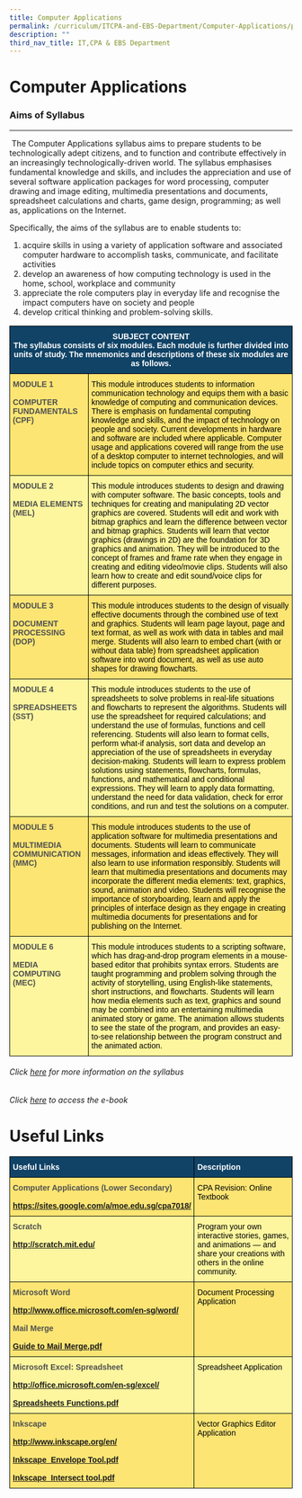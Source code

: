 ```yaml
---
title: Computer Applications
permalink: /curriculum/ITCPA-and-EBS-Department/Computer-Applications/permalink/
description: ""
third_nav_title: IT,CPA & EBS Department
---
```

Computer Applications
=====================

### Aims of Syllabus
----------------

 The Computer Applications syllabus aims to prepare students to be technologically adept citizens, and to function and contribute effectively in an increasingly technologically-driven world. The syllabus emphasises fundamental knowledge and skills, and includes the appreciation and use of several software application packages for word processing, computer drawing and image editing, multimedia presentations and documents, spreadsheet calculations and charts, game design, programming; as well as, applications on the Internet.

Specifically, the aims of the syllabus are to enable students to:

1.  acquire skills in using a variety of application software and associated computer hardware to accomplish tasks, communicate, and facilitate activities
2.  develop an awareness of how computing technology is used in the home, school, workplace and community
3.  appreciate the role computers play in everyday life and recognise the impact computers have on society and people
4.  develop critical thinking and problem-solving skills.

  
<style type="text/css">
.tg  {border-collapse:collapse;border-spacing:0;}
.tg td{border-color:black;border-style:solid;border-width:1px;font-family:Arial, sans-serif;font-size:14px;
  overflow:hidden;padding:10px 5px;word-break:normal;}
.tg th{border-color:black;border-style:solid;border-width:1px;font-family:Arial, sans-serif;font-size:14px;
  font-weight:normal;overflow:hidden;padding:10px 5px;word-break:normal;}
.tg .tg-auud{background-color:#FDF69E;color:#505050;text-align:left;vertical-align:top}
.tg .tg-py7v{background-color:#104366;color:#FFF;font-weight:bold;text-align:center;vertical-align:top}
.tg .tg-1z39{background-color:#FCE573;color:#505050;font-weight:bold;text-align:left;vertical-align:top}
.tg .tg-hoi2{background-color:#FCE573;color:#505050;text-align:left;vertical-align:top}
.tg .tg-9jjg{background-color:#FDF69E;color:#505050;font-weight:bold;text-align:left;vertical-align:top}
</style>
<table class="tg">
<thead>
  <tr>
    <th class="tg-py7v" colspan="2">SUBJECT CONTENT<br><span style="color:#FFF">The syllabus consists of six modules. Each module is further divided into units of study. The mnemonics and descriptions of these six modules are as follows.</span></th>
  </tr>
</thead>
<tbody>
  <tr>
    <td class="tg-1z39">MODULE 1<br> <br>COMPUTER FUNDAMENTALS (CPF)</td>
    <td class="tg-hoi2"><span style="color:#000">This module introduces students to information communication technology and equips them with a basic knowledge of computing and communication devices. There is emphasis on fundamental computing knowledge and skills, and the impact of technology on people and society. Current developments in hardware and software are included where applicable. Computer usage and applications covered will range from the use of a desktop computer to internet technologies, and will include topics on computer ethics and security.</span></td>
  </tr>
  <tr>
    <td class="tg-9jjg">MODULE 2<br> <br>MEDIA ELEMENTS (MEL)</td>
    <td class="tg-auud"><span style="color:#000">This module introduces students to design and drawing with computer software. The basic concepts, tools and techniques for creating and manipulating 2D vector graphics are covered. Students will edit and work with bitmap graphics and learn the difference between vector and bitmap graphics. Students will learn that vector graphics (drawings in 2D) are the foundation for 3D graphics and animation. They will be introduced to the concept of frames and frame rate when they engage in creating and editing video/movie clips. Students will also learn how to create and edit sound/voice clips for different purposes.</span></td>
  </tr>
  <tr>
    <td class="tg-1z39">MODULE 3<br> <br>DOCUMENT PROCESSING (DOP)</td>
    <td class="tg-hoi2"><span style="color:#000">This module introduces students to the design of visually effective documents through the combined use of text and graphics. Students will learn page layout, page and text format, as well as work with data in tables and mail merge. Students will also learn to embed chart (with or without data table) from spreadsheet application software into word document, as well as use auto shapes for drawing flowcharts.</span></td>
  </tr>
  <tr>
    <td class="tg-9jjg">MODULE 4<br> <br>SPREADSHEETS (SST)</td>
    <td class="tg-auud"><span style="color:#000">This module introduces students to the use of spreadsheets to solve problems in real-life situations and flowcharts to represent the algorithms. Students will use the spreadsheet for required calculations; and understand the use of formulas, functions and cell referencing. Students will also learn to format cells, perform what-if analysis, sort data and develop an appreciation of the use of spreadsheets in everyday decision-making. Students will learn to express problem solutions using statements, flowcharts, formulas, functions, and mathematical and conditional expressions. They will learn to apply data formatting, understand the need for data validation, check for error conditions, and run and test the solutions on a computer.</span></td>
  </tr>
  <tr>
    <td class="tg-1z39">MODULE 5<br> <br>MULTIMEDIA COMMUNICATION (MMC)</td>
    <td class="tg-hoi2"><span style="color:#000">This module introduces students to the use of application software for multimedia presentations and documents. Students will learn to communicate messages, information and ideas effectively. They will also learn to use information responsibly. Students will learn that multimedia presentations and documents may incorporate the different media elements: text, graphics, sound, animation and video. Students will recognise the importance of storyboarding, learn and apply the principles of interface design as they engage in creating multimedia documents for presentations and for publishing on the Internet.</span></td>
  </tr>
  <tr>
    <td class="tg-9jjg">MODULE 6<br> <br>MEDIA COMPUTING (MEC)</td>
    <td class="tg-auud"><span style="color:#000">This module introduces students to a scripting software, which has drag-and-drop program elements in a mouse-based editor that prohibits syntax errors. Students are taught programming and problem solving through the activity of storytelling, using English-like statements, short instructions, and flowcharts. Students will learn how media elements such as text, graphics and sound may be combined into an entertaining multimedia animated story or game. The animation allows students to see the state of the program, and provides an easy-to-see relationship between the program construct and the animated action.   </span></td>
  </tr>
</tbody>
</table>

###### Click [here](/files/computerapplications.pdf) for more information on the syllabus
###### Click [here](https://sites.google.com/a/moe.edu.sg/cpa7018/home) to access the e-book

Useful Links
============
<style type="text/css">
.tg  {border-collapse:collapse;border-spacing:0;}
.tg td{border-color:black;border-style:solid;border-width:1px;font-family:Arial, sans-serif;font-size:14px;
  overflow:hidden;padding:10px 5px;word-break:normal;}
.tg th{border-color:black;border-style:solid;border-width:1px;font-family:Arial, sans-serif;font-size:14px;
  font-weight:normal;overflow:hidden;padding:10px 5px;word-break:normal;}
.tg .tg-auud{background-color:#FDF69E;color:#505050;text-align:left;vertical-align:top}
.tg .tg-1z39{background-color:#FCE573;color:#505050;font-weight:bold;text-align:left;vertical-align:top}
.tg .tg-un07{background-color:#104366;color:#FFF;font-weight:bold;text-align:left;vertical-align:top}
.tg .tg-hoi2{background-color:#FCE573;color:#505050;text-align:left;vertical-align:top}
.tg .tg-9jjg{background-color:#FDF69E;color:#505050;font-weight:bold;text-align:left;vertical-align:top}
</style>
<table class="tg">
<thead>
  <tr>
    <th class="tg-un07"><span style="color:#FFF">Useful Links</span></th>
    <th class="tg-un07"><span style="color:#FFF">Description</span></th>
  </tr>
</thead>
<tbody>
  <tr>
    <td class="tg-1z39">Computer Applications (Lower Secondary)<br><br><a href="https://sites.google.com/a/moe.edu.sg/cpa7018/" target="_blank" rel="noopener noreferrer">https://sites.google.com/a/moe.edu.sg/cpa7018/</a></td>
    <td class="tg-hoi2"><span style="color:#000">CPA Revision: Online Textbook</span></td>
  </tr>
  <tr>
    <td class="tg-9jjg">Scratch<br><br><a href="https://scratch.mit.edu/" target="_blank" rel="noopener noreferrer">http://scratch.mit.edu/</a></td>
    <td class="tg-auud"><span style="color:#000">Program your own interactive stories, games, and animations — and share your creations with others in the online community.</span></td>
  </tr>
  <tr>
    <td class="tg-1z39">Microsoft Word<br><br><a href="https://www.microsoft.com/en-sg/microsoft-365/word?legRedir=true&CorrelationId=1953ddf8-245f-49b8-a608-3d7d7c9ad57c" target="_blank" rel="noopener noreferrer">http://www.office.microsoft.com/en-sg/word/</a><br><br>Mail Merge<br><br><a href="https://northbrookssec-moe-edu-sg-admin.cwp.sg/qql/slot/u162/Departments/IT-CPA%20n%20EBS/Computer%20Applications/Useful%20Links/Guide%20to%20Mail%20Merge.pdf" target="_blank" rel="noopener noreferrer">Guide to Mail Merge.pdf</a><br></td>
    <td class="tg-hoi2"><span style="color:#000">Document Processing Application</span></td>
  </tr>
  <tr>
    <td class="tg-9jjg">Microsoft Excel: Spreadsheet<br><br><a href="https://www.microsoft.com/en-sg/microsoft-365/excel?legRedir=true&CorrelationId=66cc3192-c078-4584-9cdc-faf6a3a6f1ae" target="_blank" rel="noopener noreferrer">http://office.microsoft.com/en-sg/excel/</a><br><br><a href="https://northbrookssec-moe-edu-sg-admin.cwp.sg/qql/slot/u162/Departments/IT-CPA%20n%20EBS/Computer%20Applications/Useful%20Links/Spreadsheet%20Functions.pdf" target="_blank" rel="noopener noreferrer">Spreadsheets Functions.pdf</a><br></td>
    <td class="tg-auud"><span style="color:#000">Spreadsheet Application</span></td>
  </tr>
  <tr>
    <td class="tg-1z39">Inkscape<br><br><a href="https://inkscape.org/" target="_blank" rel="noopener noreferrer">http://www.inkscape.org/en/</a><br><br><a href="https://northbrookssec-moe-edu-sg-admin.cwp.sg/qql/slot/u162/Departments/IT-CPA%20n%20EBS/Computer%20Applications/Useful%20Links/Inkscape_Envelope%20Tool.pdf" target="_blank" rel="noopener noreferrer">Inkscape_Envelope Tool.pdf</a><br><br><a href="https://northbrookssec-moe-edu-sg-admin.cwp.sg/qql/slot/u162/Departments/IT-CPA%20n%20EBS/Computer%20Applications/Useful%20Links/Inkscape_Intersect%20tool.pdf" target="_blank" rel="noopener noreferrer">Inkscape_Intersect tool.pdf</a><br></td>
    <td class="tg-hoi2"><span style="color:#000">Vector Graphics Editor Application</span></td>
  </tr>
</tbody>
</table>